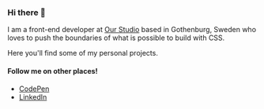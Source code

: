 ### Hi there 👋

I am a front-end developer at [Our Studio](https://github.com/ourstudio-se) based in Gothenburg, Sweden who loves to push the boundaries of what is possible to build with CSS.

Here you'll find some of my personal projects.

#### Follow me on other places!

- [CodePen](https://codepen.io/alexerlandsson)
- [LinkedIn](https://se.linkedin.com/pub/alexander-erlandsson/55/8a5/159)
